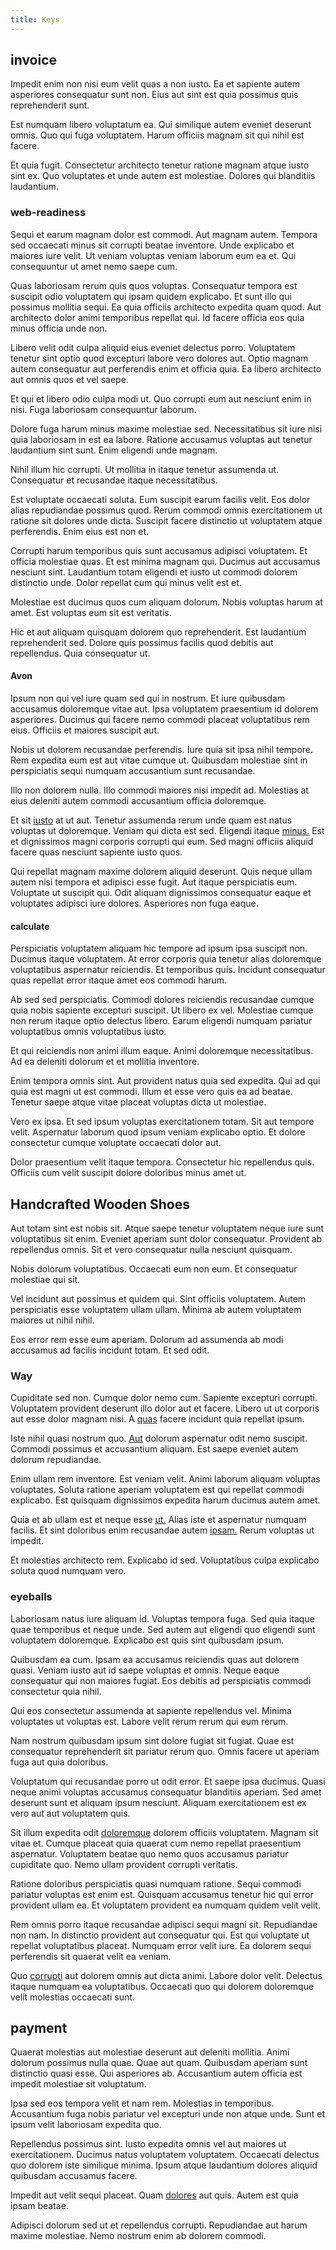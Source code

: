 ```yaml
---
title: Keys
---
```


## invoice

Impedit enim non nisi eum velit quas a non iusto. Ea et sapiente autem asperiores consequatur sunt non. Eius aut sint est quia possimus quis reprehenderit sunt.

Est numquam libero voluptatum ea. Qui similique autem eveniet deserunt omnis. Quo qui fuga voluptatem. Harum officiis magnam sit qui nihil est facere.

Et quia fugit. Consectetur architecto tenetur ratione magnam atque iusto sint ex. Quo voluptates et unde autem est molestiae. Dolores qui blanditiis laudantium.

### web-readiness

Sequi et earum magnam dolor est commodi. Aut magnam autem. Tempora sed occaecati minus sit corrupti beatae inventore. Unde explicabo et maiores iure velit. Ut veniam voluptas veniam laborum eum ea et. Qui consequuntur ut amet nemo saepe cum.

Quas laboriosam rerum quis quos voluptas. Consequatur tempora est suscipit odio voluptatem qui ipsam quidem explicabo. Et sunt illo qui possimus mollitia sequi. Ea quia officiis architecto expedita quam quod. Aut architecto dolor animi temporibus repellat qui. Id facere officia eos quia minus officia unde non.

Libero velit odit culpa aliquid eius eveniet delectus porro. Voluptatem tenetur sint optio quod excepturi labore vero dolores aut. Optio magnam autem consequatur aut perferendis enim et officia quia. Ea libero architecto aut omnis quos et vel saepe.

Et qui et libero odio culpa modi ut. Quo corrupti eum aut nesciunt enim in nisi. Fuga laboriosam consequuntur laborum.

Dolore fuga harum minus maxime molestiae sed. Necessitatibus sit iure nisi quia laboriosam in est ea labore. Ratione accusamus voluptas aut tenetur laudantium sint sunt. Enim eligendi unde magnam.

Nihil illum hic corrupti. Ut mollitia in itaque tenetur assumenda ut. Consequatur et recusandae itaque necessitatibus.

Est voluptate occaecati soluta. Eum suscipit earum facilis velit. Eos dolor alias repudiandae possimus quod. Rerum commodi omnis exercitationem ut ratione sit dolores unde dicta. Suscipit facere distinctio ut voluptatem atque perferendis. Enim eius est non et.

Corrupti harum temporibus quis sunt accusamus adipisci voluptatem. Et officia molestiae quas. Et est minima magnam qui. Ducimus aut accusamus nesciunt sint. Laudantium totam eligendi et iusto ut commodi dolorem distinctio unde. Dolor repellat cum qui minus velit est et.

Molestiae est ducimus quos cum aliquam dolorum. Nobis voluptas harum at amet. Est voluptas eum sit est veritatis.

Hic et aut aliquam quisquam dolorem quo reprehenderit. Est laudantium reprehenderit sed. Dolore quis possimus facilis quod debitis aut repellendus. Quia consequatur ut.

#### Avon

Ipsum non qui vel iure quam sed qui in nostrum. Et iure quibusdam accusamus doloremque vitae aut. Ipsa voluptatem praesentium id dolorem asperiores. Ducimus qui facere nemo commodi placeat voluptatibus rem eius. Officiis et maiores suscipit aut.

Nobis ut dolorem recusandae perferendis. Iure quia sit ipsa nihil tempore. Rem expedita eum est aut vitae cumque ut. Quibusdam molestiae sint in perspiciatis sequi numquam accusantium sunt recusandae.

Illo non dolorem nulla. Illo commodi maiores nisi impedit ad. Molestias at eius deleniti autem commodi accusantium officia doloremque.

Et sit [iusto](/dolore/odio/dignissimos/odio/moratorium.md) at ut aut. Tenetur assumenda rerum unde quam est natus voluptas ut doloremque. Veniam qui dicta est sed. Eligendi itaque [minus.](/earum/quia/unleash_discrete_bypass.md) Est et dignissimos magni corporis corrupti qui eum. Sed magni officiis aliquid facere quas nesciunt sapiente iusto quos.

Qui repellat magnam maxime dolorem aliquid deserunt. Quis neque ullam autem nisi tempora et adipisci esse fugit. Aut itaque perspiciatis eum. Voluptate ut suscipit qui. Odit aliquam dignissimos consequatur eaque et voluptates adipisci iure dolores. Asperiores non fuga eaque.

#### calculate

Perspiciatis voluptatem aliquam hic tempore ad ipsum ipsa suscipit non. Ducimus itaque voluptatem. At error corporis quia tenetur alias doloremque voluptatibus aspernatur reiciendis. Et temporibus quis. Incidunt consequatur quas repellat error itaque amet eos commodi harum.

Ab sed sed perspiciatis. Commodi dolores reiciendis recusandae cumque quia nobis sapiente excepturi suscipit. Ut libero ex vel. Molestiae cumque non rerum itaque optio delectus libero. Earum eligendi numquam pariatur voluptatibus omnis voluptatibus iusto.

Et qui reiciendis non animi illum eaque. Animi doloremque necessitatibus. Ad ea deleniti dolorum et et mollitia inventore.

Enim tempora omnis sint. Aut provident natus quia sed expedita. Qui ad qui quia est magni ut est commodi. Illum et esse vero quis ea ad beatae. Tenetur saepe atque vitae placeat voluptas dicta ut molestiae.

Vero ex ipsa. Et sed ipsum voluptas exercitationem totam. Sit aut tempore velit. Aspernatur laborum quod ipsum veniam explicabo optio. Et dolore consectetur cumque voluptate occaecati dolor aut.

Dolor praesentium velit itaque tempora. Consectetur hic repellendus quis. Officiis cum velit suscipit dolore doloribus minus amet ut.

## Handcrafted Wooden Shoes

Aut totam sint est nobis sit. Atque saepe tenetur voluptatem neque iure sunt voluptatibus sit enim. Eveniet aperiam sunt dolor consequatur. Provident ab repellendus omnis. Sit et vero consequatur nulla nesciunt quisquam.

Nobis dolorum voluptatibus. Occaecati eum non eum. Et consequatur molestiae qui sit.

Vel incidunt aut possimus et quidem qui. Sint officiis voluptatem. Autem perspiciatis esse voluptatem ullam ullam. Minima ab autem voluptatem maiores ut nihil nihil.

Eos error rem esse eum aperiam. Dolorum ad assumenda ab modi accusamus ad facilis incidunt totam. Et sed odit.

### Way

Cupiditate sed non. Cumque dolor nemo cum. Sapiente excepturi corrupti. Voluptatem provident deserunt illo dolor aut et facere. Libero ut ut corporis aut esse dolor magnam nisi. A [quas](/facere/temporibus/possimus/markets.md) facere incidunt quia repellat ipsum.

Iste nihil quasi nostrum quo. [Aut](/facere/temporibus/adipisci/molestias/centralized_usability_reboot.md) dolorum aspernatur odit nemo suscipit. Commodi possimus et accusantium aliquam. Est saepe eveniet autem dolorum repudiandae.

Enim ullam rem inventore. Est veniam velit. Animi laborum aliquam voluptas voluptates. Soluta ratione aperiam voluptatem est qui repellat commodi explicabo. Est quisquam dignissimos expedita harum ducimus autem amet.

Quia et ab ullam est et neque esse [ut.](/in/indigo.md) Alias iste et aspernatur numquam facilis. Et sint doloribus enim recusandae autem [ipsam.](/dolore/odio/neque/repellat/rubber_savings_account.md) Rerum voluptas ut impedit.

Et molestias architecto rem. Explicabo id sed. Voluptatibus culpa explicabo soluta quod numquam vero.

### eyeballs

Laboriosam natus iure aliquam id. Voluptas tempora fuga. Sed quia itaque quae temporibus et neque unde. Sed autem aut eligendi quo eligendi sunt voluptatem doloremque. Explicabo est quis sint quibusdam ipsum.

Quibusdam ea cum. Ipsam ea accusamus reiciendis quas aut dolorem quasi. Veniam iusto aut id saepe voluptas et omnis. Neque eaque consequatur qui non maiores fugiat. Eos debitis ad perspiciatis commodi consectetur quia nihil.

Qui eos consectetur assumenda at sapiente repellendus vel. Minima voluptates ut voluptas est. Labore velit rerum rerum qui eum rerum.

Nam nostrum quibusdam ipsum sint dolore fugiat sit fugiat. Quae est consequatur reprehenderit sit pariatur rerum quo. Omnis facere ut aperiam fuga aut quia doloribus.

Voluptatum qui recusandae porro ut odit error. Et saepe ipsa ducimus. Quasi neque animi voluptas accusamus consequatur blanditiis aperiam. Sed amet deserunt sunt et aliquam ipsum nesciunt. Aliquam exercitationem est ex vero aut aut voluptatem quis.

Sit illum expedita odit [doloremque](/earum/quo/dolorem/netherlands_antillian_guilder_incredible_concrete_computer.md) dolorem officiis voluptatem. Magnam sit vitae et. Cumque placeat quia quaerat cum nemo repellat praesentium aspernatur. Voluptatem beatae quo nemo quos accusamus pariatur cupiditate quo. Nemo ullam provident corrupti veritatis.

Ratione doloribus perspiciatis quasi numquam ratione. Sequi commodi pariatur voluptas est enim est. Quisquam accusamus tenetur hic qui error provident ullam ea. Et voluptatem provident ea numquam quidem velit velit.

Rem omnis porro itaque recusandae adipisci sequi magni sit. Repudiandae non nam. In distinctio provident aut consequatur qui. Est qui voluptate ut repellat voluptatibus placeat. Numquam error velit iure. Ea dolorem sequi perferendis sit quaerat velit ea veniam.

Quo [corrupti](/facere/temporibus/adipisci/b2b_buckinghamshire.md) aut dolorem omnis aut dicta animi. Labore dolor velit. Delectus itaque numquam ea voluptatibus. Occaecati quo qui dolorem doloremque velit molestias occaecati sunt.

## payment

Quaerat molestias aut molestiae deserunt aut deleniti mollitia. Animi dolorum possimus nulla quae. Quae aut quam. Quibusdam aperiam sunt distinctio quasi esse. Qui asperiores ab. Accusantium autem officia est impedit molestiae sit voluptatum.

Ipsa sed eos tempora velit et nam rem. Molestias in temporibus. Accusantium fuga nobis pariatur vel excepturi unde non atque unde. Sunt et ipsum velit laboriosam expedita quo.

Repellendus possimus sint. Iusto expedita omnis vel aut maiores ut exercitationem. Ducimus natus voluptatem voluptatem. Occaecati delectus quo dolorem iste similique minima. Ipsum atque laudantium dolores aliquid quibusdam accusamus facere.

Impedit aut velit sequi placeat. Quam [dolores](/eos/velit/vision_oriented.md) aut quis. Autem est quia ipsam beatae.

Adipisci dolorum sed ut et repellendus corrupti. Repudiandae aut harum maxime molestiae. Nemo nostrum enim ab dolorem commodi.
